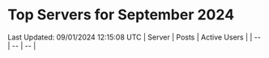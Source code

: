 # Top Servers for September 2024
Last Updated: 09/01/2024 12:15:08 UTC
| Server | Posts | Active Users |
| -- | -- | -- |
